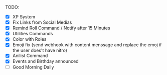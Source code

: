 TODO:
- [x] XP System
- [x] Fix Links from Social Medias
- [x] Remind Roll Command / Notify after 15 Minutes
- [x] Utilities Commands
- [x] Color with Roles
- [x] Emoji fix (send webhook with content menssage and replace the emoj if the user does't have nitro)
- [x] Anilist Command
- [X] Events and Birthday announced
- [ ] Good Morning Daily
